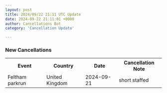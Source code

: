 ```yaml
---
layout: post
title: 2024/09/22 21:11 UTC Update
date: 2024-09-22 21:11:01 +0000
author: Cancellations Bot
category: 'Cancellation Update'

---
```


<h3>New Cancellations</h3>
<div class='hscrollable'>
<table style='width: 100%'>
    <tr>
        <th>Event</th>
        <th>Country</th>
        <th>Date</th>
        <th>Cancellation Note</th>
    </tr>
    <tr>
        <td>Feltham parkrun</td>
        <td>United Kingdom</td>
        <td>2024-09-21</td>
        <td>short staffed</td>
    </tr>
</table>
</div>
